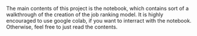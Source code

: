 The main contents of this project is the notebook, which contains sort of a walkthrough of the creation of the job ranking model. It is highly encouraged to use
google colab, if you want to interract with the notebook. Otherwise, feel free to just read the contents.
